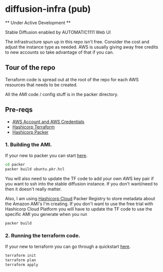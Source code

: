 # diffusion-infra (pub)

** Under Active Development **

Stable Diffusion enabled by AUTOMATIC1111 Web UI

The infrastructure spun up in this repo isn't free. Consider the cost and adjust the instance type as needed.
AWS is usually giving away free credits to new accounts so take advantage of that if you can.

## Tour of the repo

Terraform code is spread out at the root of the repo for each AWS resources that needs to be created. 

All the AMI code / config stuff is in the packer directory.

## Pre-reqs
- [AWS Account and AWS Credentials](https://aws.amazon.com/free/?all-free-tier.sort-by=item.additionalFields.SortRank&all-free-tier.sort-order=asc&awsf.Free%20Tier%20Types=*all&awsf.Free%20Tier%20Categories=*all)
- [Hashicorp Terraform](https://www.terraform.io/)
- [Hashicorp Packer](https://www.packer.io/)

### 1. Building the AMI.

If your new to packer you can start [here](https://developer.hashicorp.com/packer/tutorials/aws-get-started).

```bash
cd packer
packer build ubuntu.pkr.hcl
```

You will also need to update the TF code to add your own AWS key pair if you
want to ssh into the stable diffusion instance. If you don't want/need to then
it doesn't really matter.

Also, I am using [Hashicorp Cloud](https://www.hashicorp.com/cloud) Packer Registry to store metadata about the Amazon AMI's I'm creating.
If you don't want to use the free trial with Hashicorp Cloud Platform you will have to update the TF code 
to use the specific AMI you generate when you run 
```bash
packer build
```

### 2. Running the terraform code.

If your new to terraform you can go through a quickstart [here](https://developer.hashicorp.com/terraform/tutorials/aws-get-started).

```bash
terraform init
terraform plan
terraform apply
```

